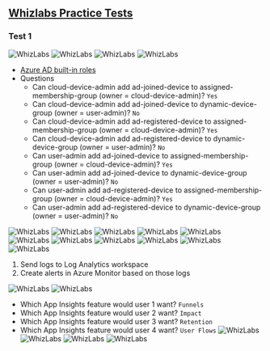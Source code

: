 ## [Whizlabs Practice Tests](https://www.whizlabs.com/learn/course/microsoft-azure-az-104/)
### Test 1
![WhizLabs](./whizlabs/Test1/q1.png)
![WhizLabs](./whizlabs/Test1/q2.png)
![WhizLabs](./whizlabs/Test1/q3.png)
![WhizLabs](./whizlabs/Test1/q4.png)
* [Azure AD built-in roles](https://docs.microsoft.com/en-us/azure/active-directory/roles/permissions-reference)
* Questions
  * Can cloud-device-admin add ad-joined-device to assigned-membership-group (owner = cloud-device-admin)? `Yes`
  * Can cloud-device-admin add ad-joined-device to dynamic-device-group (owner = user-admin)? `No`
  * Can cloud-device-admin add ad-registered-device to assigned-membership-group (owner = cloud-device-admin)? `Yes`
  * Can cloud-device-admin add ad-registered-device to dynamic-device-group (owner = user-admin)? `No`
  * Can user-admin add ad-joined-device to assigned-membership-group (owner = cloud-device-admin)?  `Yes`
  * Can user-admin add ad-joined-device to dynamic-device-group (owner = user-admin)? `No`
  * Can user-admin add ad-registered-device to assigned-membership-group (owner = cloud-device-admin)?  `Yes`
  * Can user-admin add ad-registered-device to dynamic-device-group (owner = user-admin)? `No`

![WhizLabs](./whizlabs/Test1/q5.png)
![WhizLabs](./whizlabs/Test1/q6.png)
![WhizLabs](./whizlabs/Test1/q7.png)
![WhizLabs](./whizlabs/Test1/q8.png)
![WhizLabs](./whizlabs/Test1/q9.png)
![WhizLabs](./whizlabs/Test1/q10.png)
![WhizLabs](./whizlabs/Test1/q11.png)
![WhizLabs](./whizlabs/Test1/q12.png)
![WhizLabs](./whizlabs/Test1/q13.png)
![WhizLabs](./whizlabs/Test1/q14.png)
![WhizLabs](./whizlabs/Test1/q15.png)
1. Send logs to Log Analytics workspace
1. Create alerts in Azure Monitor based on those logs

![WhizLabs](./whizlabs/Test1/q16.png)
![WhizLabs](./whizlabs/Test1/q17.png)
* Which App Insights feature would user 1 want? `Funnels`
* Which App Insights feature would user 2 want? `Impact`
* Which App Insights feature would user 3 want? `Retention`
* Which App Insights feature would user 4 want? `User Flows`
![WhizLabs](./whizlabs/Test1/q18.png)
![WhizLabs](./whizlabs/Test1/q19.png)
![WhizLabs](./whizlabs/Test1/q20.png)
![WhizLabs](./whizlabs/Test1/q21.png)
